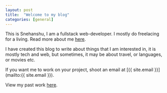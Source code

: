 ```yaml
---
layout: post
title:  "Welcome to my blog"
categories: [general]
---
```


This is Snehanshu, I am a fullstack web-developer. I mostly do freelacing for a living.
Read more about me [here](/).

I have created this blog to write about things that I am interested in, it is mostly tech
and web, but sometimes, it may be about travel, or languages, or movies etc.

If you want me to work on your project, shoot an email at [{{ site.email }}](mailto:{{ site.email }}).

View my past work [here](/portfolio/).
